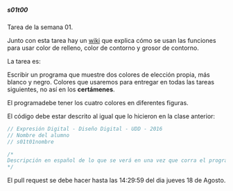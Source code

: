 ##### s01t00

Tarea de la semana 01. 

Junto con esta tarea hay un [wiki](https://github.com/nicotron/ed222016/wiki/semana-01) que explica cómo se usan las funciones para usar color de relleno, color de contorno y grosor de contorno.

La tarea es:

Escribir un programa que muestre dos colores de elección propia, más blanco y negro. Colores que usaremos para entregar en todas las tareas siguientes, no así en los **certámenes**. 

El programadebe tener los cuatro colores en diferentes figuras.

El código debe estar descrito al igual que lo hicieron en la clase anterior:

```java
// Expresión Digital - Diseño Digital - UDD - 2016
// Nombre del alumno
// s01t01nombre

/*
Descripción en español de lo que se verá en una vez que corra el programa
*/
```

El pull request se debe hacer hasta las 14:29:59 del dia jueves 18 de Agosto.